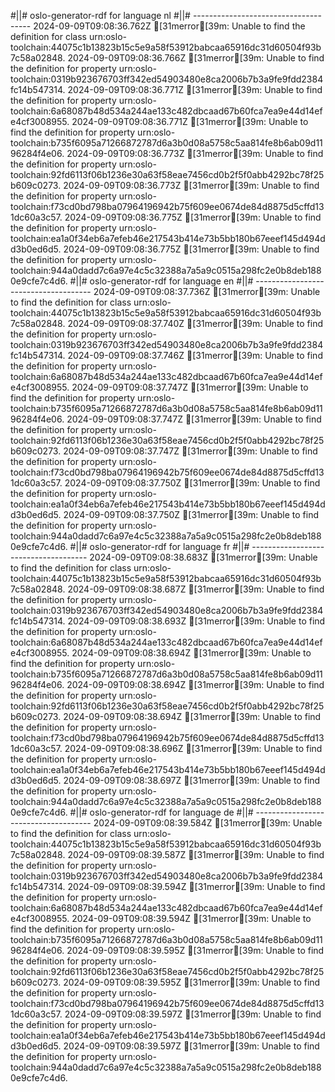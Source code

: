 #||# oslo-generator-rdf for language nl
#||# -------------------------------------
2024-09-09T09:08:36.762Z [31merror[39m: Unable to find the definition for class urn:oslo-toolchain:44075c1b13823b15c5e9a58f53912babcaa65916dc31d60504f93b7c58a02848.
2024-09-09T09:08:36.766Z [31merror[39m: Unable to find the definition for property urn:oslo-toolchain:0319b923676703ff342ed54903480e8ca2006b7b3a9fe9fdd2384fc14b547314.
2024-09-09T09:08:36.771Z [31merror[39m: Unable to find the definition for property urn:oslo-toolchain:6a68087b48d534a244ae133c482dbcaad67b60fca7ea9e44d14efe4cf3008955.
2024-09-09T09:08:36.771Z [31merror[39m: Unable to find the definition for property urn:oslo-toolchain:b735f6095a71266872787d6a3b0d08a5758c5aa814fe8b6ab09d1196284f4e06.
2024-09-09T09:08:36.773Z [31merror[39m: Unable to find the definition for property urn:oslo-toolchain:92fd6113f06b1236e30a63f58eae7456cd0b2f5f0abb4292bc78f25b609c0273.
2024-09-09T09:08:36.773Z [31merror[39m: Unable to find the definition for property urn:oslo-toolchain:f73cd0bd798ba07964196942b75f609ee0674de84d8875d5cffd131dc60a3c57.
2024-09-09T09:08:36.775Z [31merror[39m: Unable to find the definition for property urn:oslo-toolchain:ea1a0f34eb6a7efeb46e217543b414e73b5bb180b67eeef145d494dd3b0ed6d5.
2024-09-09T09:08:36.775Z [31merror[39m: Unable to find the definition for property urn:oslo-toolchain:944a0dadd7c6a97e4c5c32388a7a5a9c0515a298fc2e0b8deb1880e9cfe7c4d6.
#||# oslo-generator-rdf for language en
#||# -------------------------------------
2024-09-09T09:08:37.736Z [31merror[39m: Unable to find the definition for class urn:oslo-toolchain:44075c1b13823b15c5e9a58f53912babcaa65916dc31d60504f93b7c58a02848.
2024-09-09T09:08:37.740Z [31merror[39m: Unable to find the definition for property urn:oslo-toolchain:0319b923676703ff342ed54903480e8ca2006b7b3a9fe9fdd2384fc14b547314.
2024-09-09T09:08:37.746Z [31merror[39m: Unable to find the definition for property urn:oslo-toolchain:6a68087b48d534a244ae133c482dbcaad67b60fca7ea9e44d14efe4cf3008955.
2024-09-09T09:08:37.747Z [31merror[39m: Unable to find the definition for property urn:oslo-toolchain:b735f6095a71266872787d6a3b0d08a5758c5aa814fe8b6ab09d1196284f4e06.
2024-09-09T09:08:37.747Z [31merror[39m: Unable to find the definition for property urn:oslo-toolchain:92fd6113f06b1236e30a63f58eae7456cd0b2f5f0abb4292bc78f25b609c0273.
2024-09-09T09:08:37.747Z [31merror[39m: Unable to find the definition for property urn:oslo-toolchain:f73cd0bd798ba07964196942b75f609ee0674de84d8875d5cffd131dc60a3c57.
2024-09-09T09:08:37.750Z [31merror[39m: Unable to find the definition for property urn:oslo-toolchain:ea1a0f34eb6a7efeb46e217543b414e73b5bb180b67eeef145d494dd3b0ed6d5.
2024-09-09T09:08:37.750Z [31merror[39m: Unable to find the definition for property urn:oslo-toolchain:944a0dadd7c6a97e4c5c32388a7a5a9c0515a298fc2e0b8deb1880e9cfe7c4d6.
#||# oslo-generator-rdf for language fr
#||# -------------------------------------
2024-09-09T09:08:38.683Z [31merror[39m: Unable to find the definition for class urn:oslo-toolchain:44075c1b13823b15c5e9a58f53912babcaa65916dc31d60504f93b7c58a02848.
2024-09-09T09:08:38.687Z [31merror[39m: Unable to find the definition for property urn:oslo-toolchain:0319b923676703ff342ed54903480e8ca2006b7b3a9fe9fdd2384fc14b547314.
2024-09-09T09:08:38.693Z [31merror[39m: Unable to find the definition for property urn:oslo-toolchain:6a68087b48d534a244ae133c482dbcaad67b60fca7ea9e44d14efe4cf3008955.
2024-09-09T09:08:38.694Z [31merror[39m: Unable to find the definition for property urn:oslo-toolchain:b735f6095a71266872787d6a3b0d08a5758c5aa814fe8b6ab09d1196284f4e06.
2024-09-09T09:08:38.694Z [31merror[39m: Unable to find the definition for property urn:oslo-toolchain:92fd6113f06b1236e30a63f58eae7456cd0b2f5f0abb4292bc78f25b609c0273.
2024-09-09T09:08:38.694Z [31merror[39m: Unable to find the definition for property urn:oslo-toolchain:f73cd0bd798ba07964196942b75f609ee0674de84d8875d5cffd131dc60a3c57.
2024-09-09T09:08:38.696Z [31merror[39m: Unable to find the definition for property urn:oslo-toolchain:ea1a0f34eb6a7efeb46e217543b414e73b5bb180b67eeef145d494dd3b0ed6d5.
2024-09-09T09:08:38.697Z [31merror[39m: Unable to find the definition for property urn:oslo-toolchain:944a0dadd7c6a97e4c5c32388a7a5a9c0515a298fc2e0b8deb1880e9cfe7c4d6.
#||# oslo-generator-rdf for language de
#||# -------------------------------------
2024-09-09T09:08:39.584Z [31merror[39m: Unable to find the definition for class urn:oslo-toolchain:44075c1b13823b15c5e9a58f53912babcaa65916dc31d60504f93b7c58a02848.
2024-09-09T09:08:39.587Z [31merror[39m: Unable to find the definition for property urn:oslo-toolchain:0319b923676703ff342ed54903480e8ca2006b7b3a9fe9fdd2384fc14b547314.
2024-09-09T09:08:39.594Z [31merror[39m: Unable to find the definition for property urn:oslo-toolchain:6a68087b48d534a244ae133c482dbcaad67b60fca7ea9e44d14efe4cf3008955.
2024-09-09T09:08:39.594Z [31merror[39m: Unable to find the definition for property urn:oslo-toolchain:b735f6095a71266872787d6a3b0d08a5758c5aa814fe8b6ab09d1196284f4e06.
2024-09-09T09:08:39.595Z [31merror[39m: Unable to find the definition for property urn:oslo-toolchain:92fd6113f06b1236e30a63f58eae7456cd0b2f5f0abb4292bc78f25b609c0273.
2024-09-09T09:08:39.595Z [31merror[39m: Unable to find the definition for property urn:oslo-toolchain:f73cd0bd798ba07964196942b75f609ee0674de84d8875d5cffd131dc60a3c57.
2024-09-09T09:08:39.597Z [31merror[39m: Unable to find the definition for property urn:oslo-toolchain:ea1a0f34eb6a7efeb46e217543b414e73b5bb180b67eeef145d494dd3b0ed6d5.
2024-09-09T09:08:39.597Z [31merror[39m: Unable to find the definition for property urn:oslo-toolchain:944a0dadd7c6a97e4c5c32388a7a5a9c0515a298fc2e0b8deb1880e9cfe7c4d6.
